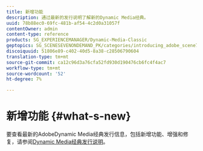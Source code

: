 ```yaml
---
title: 新增功能
description: 通过最新的发行说明了解新的Dynamic Media经典。
uuid: 78b88ec0-69fc-481b-af54-4c2d0a31057f
contentOwner: admin
content-type: reference
products: SG_EXPERIENCEMANAGER/Dynamic-Media-Classic
geptopics: SG_SCENESEVENONDEMAND_PK/categories/introducing_adobe_scene7
discoiquuid: 51806e89-c402-40d5-8a38-c28506790604
translation-type: tm+mt
source-git-commit: ca12c96d3a76cfa52fd930d190476cb6fc4f4ac7
workflow-type: tm+mt
source-wordcount: '52'
ht-degree: 7%

---
```



# 新增功能 {#what-s-new}

要查看最新的AdobeDynamic Media经典发行信息，包括新增功能、增强和修复，请参阅[Dynamic Media经典发行说明](https://docs.adobe.com/content/help/en/dynamic-media-developer-resources/release-notes/s7rn2017.html)。
